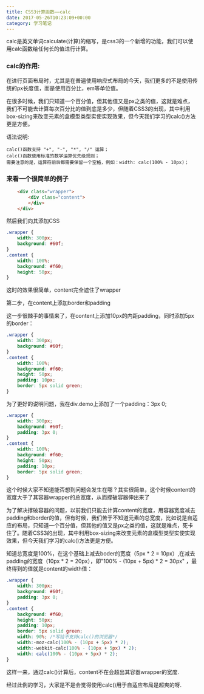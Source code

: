 ```yaml
---
title: CSS3计算函数——calc
date: 2017-05-26T10:23:09+00:00
category: 学习笔记
---
```



calc是英文单词calculate(计算)的缩写，是css3的一个新增的功能，我们可以使用calc函数给任何长的值进行计算。

### calc的作用:

在进行页面布局时，尤其是在普遍使用响应式布局的今天，我们更多的不是使用传统的px长度值，而是使用百分比，em等单位值。

在很多时候，我们只知道一个百分值，但其他值又是px之类的值，这就是难点，我们不可能去计算每次百分比的值到底是多少，但随着CSS3的出现，其中利用box-sizing来改变元素的盒模型类型实使实现效果，但今天我们学习的calc()方法更是方便。

语法说明:
    
    calc()函数支持 "+", "-", "*", "/" 运算；
    calc()函数使用标准的数学运算优先级规则；
    需要注意的是，运算符前后都需要保留一个空格，例如：width: calc(100% - 10px)；
    
### 来看一个很简单的例子

```html
    <div class="wrapper">
        <div class="content">
        </div>
    </div>
```

然后我们向其添加CSS
```css
.wrapper {
    width: 300px;
    background: #60f;
}
.content {
    width: 100%;
    background: #f60;
    height: 50px;
}
```

这时的效果很简单，content完全遮住了wrapper

第二步，在content上添加border和padding

这一步很棘手的事情来了，在content上添加10px的内距padding，同时添加5px的border：
```css
.wrapper {
    width: 300px;
    background: #60f;
}
.content {
    width: 100%;
    background: #f60;
    height: 50px;
    padding: 10px;
    border: 5px solid green;
}
```

为了更好的说明问题，我在div.demo上添加了一个padding：3px 0;

```css
.wrapper {
    width: 300px;
    background: #60f;
    padding: 3px 0;    
}
.content {
    width: 100%;
    background: #f60;
    height: 50px;
    padding: 10px;
    border: 5px solid green;
}
```

这个时候大家不知道能否想到问题会发生在哪？其实很简单，这个时候content的宽度大于了其容器wrapper的总宽度，从而撑破容器伸出来了

为了解决撑破容器的问题，以前我们只能去计算content的宽度，用容器宽度减去padding和border的值，但有时候，我们苦于不知道元素的总宽度，比如说是自适应的布局，只知道一个百分值，但其他的值又是px之类的值，这就是难点，死卡住了。随着CSS3的出现，其中利用box-sizing来改变元素的盒模型类型实使实现效果，但今天我们学习的calc()方法更是方便。

知道总宽度是100%，在这个基础上减去boder的宽度（5px * 2 = 10px）,在减去padding的宽度（10px * 2 = 20px），即"100% - (10px + 5px) * 2 = 30px" ，最终得到的值就是content的width值：

```css
.wrapper {
    width: 300px;
    background: #60f;
    padding: 3px 0;
}
.content {
    background: #f60;
    height: 50px;
    padding: 10px;
    border: 5px solid green;
    width: 90%; /*写给不支持calc()的浏览器*/
    width:-moz-calc(100% - (10px + 5px) * 2);
    width:-webkit-calc(100% - (10px + 5px) * 2);
    width: calc(100% - (10px + 5px) * 2);
}
```
这样一来，通过calc()计算后，content不在会超出其容器wrapper的宽度.


经过此例的学习，大家是不是会觉得使用calc()用于自适应布局是超爽的呀.
